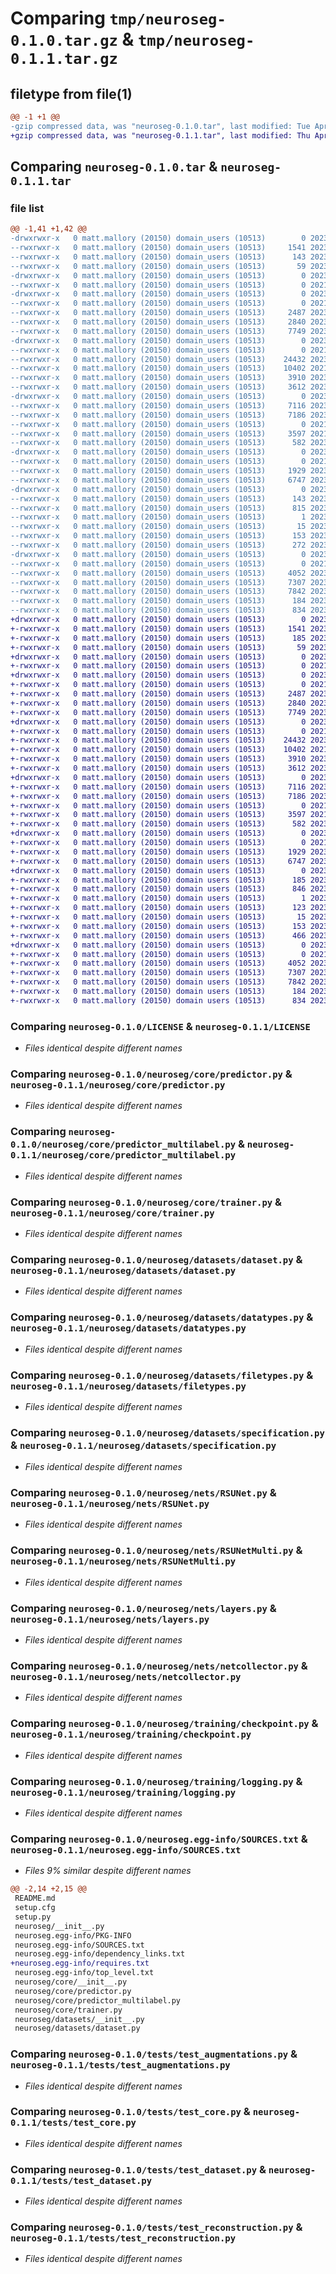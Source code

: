 # Comparing `tmp/neuroseg-0.1.0.tar.gz` & `tmp/neuroseg-0.1.1.tar.gz`

## filetype from file(1)

```diff
@@ -1 +1 @@
-gzip compressed data, was "neuroseg-0.1.0.tar", last modified: Tue Apr 18 18:17:00 2023, max compression
+gzip compressed data, was "neuroseg-0.1.1.tar", last modified: Thu Apr 20 20:13:14 2023, max compression
```

## Comparing `neuroseg-0.1.0.tar` & `neuroseg-0.1.1.tar`

### file list

```diff
@@ -1,41 +1,42 @@
-drwxrwxr-x   0 matt.mallory (20150) domain_users (10513)        0 2023-04-18 18:16:59.993296 neuroseg-0.1.0/
--rwxrwxr-x   0 matt.mallory (20150) domain_users (10513)     1541 2023-04-18 17:58:36.000000 neuroseg-0.1.0/LICENSE
--rwxrwxr-x   0 matt.mallory (20150) domain_users (10513)      143 2023-04-18 18:16:59.994893 neuroseg-0.1.0/PKG-INFO
--rwxrwxr-x   0 matt.mallory (20150) domain_users (10513)       59 2023-04-18 18:15:07.000000 neuroseg-0.1.0/README.md
-drwxrwxr-x   0 matt.mallory (20150) domain_users (10513)        0 2023-04-18 18:16:59.632762 neuroseg-0.1.0/neuroseg/
--rwxrwxr-x   0 matt.mallory (20150) domain_users (10513)        0 2021-09-21 07:00:56.000000 neuroseg-0.1.0/neuroseg/__init__.py
-drwxrwxr-x   0 matt.mallory (20150) domain_users (10513)        0 2023-04-18 18:16:59.722855 neuroseg-0.1.0/neuroseg/core/
--rwxrwxr-x   0 matt.mallory (20150) domain_users (10513)        0 2021-09-21 07:00:56.000000 neuroseg-0.1.0/neuroseg/core/__init__.py
--rwxrwxr-x   0 matt.mallory (20150) domain_users (10513)     2487 2023-04-14 17:25:14.000000 neuroseg-0.1.0/neuroseg/core/predictor.py
--rwxrwxr-x   0 matt.mallory (20150) domain_users (10513)     2840 2023-04-14 17:25:13.000000 neuroseg-0.1.0/neuroseg/core/predictor_multilabel.py
--rwxrwxr-x   0 matt.mallory (20150) domain_users (10513)     7749 2023-04-14 17:25:13.000000 neuroseg-0.1.0/neuroseg/core/trainer.py
-drwxrwxr-x   0 matt.mallory (20150) domain_users (10513)        0 2023-04-18 18:16:59.792888 neuroseg-0.1.0/neuroseg/datasets/
--rwxrwxr-x   0 matt.mallory (20150) domain_users (10513)        0 2021-09-21 07:00:57.000000 neuroseg-0.1.0/neuroseg/datasets/__init__.py
--rwxrwxr-x   0 matt.mallory (20150) domain_users (10513)    24432 2023-04-14 17:25:14.000000 neuroseg-0.1.0/neuroseg/datasets/dataset.py
--rwxrwxr-x   0 matt.mallory (20150) domain_users (10513)    10402 2021-09-21 07:00:57.000000 neuroseg-0.1.0/neuroseg/datasets/datatypes.py
--rwxrwxr-x   0 matt.mallory (20150) domain_users (10513)     3910 2023-04-14 17:25:14.000000 neuroseg-0.1.0/neuroseg/datasets/filetypes.py
--rwxrwxr-x   0 matt.mallory (20150) domain_users (10513)     3612 2023-04-14 17:25:15.000000 neuroseg-0.1.0/neuroseg/datasets/specification.py
-drwxrwxr-x   0 matt.mallory (20150) domain_users (10513)        0 2023-04-18 18:16:59.855739 neuroseg-0.1.0/neuroseg/nets/
--rwxrwxr-x   0 matt.mallory (20150) domain_users (10513)     7116 2023-04-14 17:25:13.000000 neuroseg-0.1.0/neuroseg/nets/RSUNet.py
--rwxrwxr-x   0 matt.mallory (20150) domain_users (10513)     7186 2023-04-14 17:25:12.000000 neuroseg-0.1.0/neuroseg/nets/RSUNetMulti.py
--rwxrwxr-x   0 matt.mallory (20150) domain_users (10513)        0 2021-09-21 07:00:57.000000 neuroseg-0.1.0/neuroseg/nets/__init__.py
--rwxrwxr-x   0 matt.mallory (20150) domain_users (10513)     3597 2021-09-21 07:00:58.000000 neuroseg-0.1.0/neuroseg/nets/layers.py
--rwxrwxr-x   0 matt.mallory (20150) domain_users (10513)      582 2023-04-14 17:25:16.000000 neuroseg-0.1.0/neuroseg/nets/netcollector.py
-drwxrwxr-x   0 matt.mallory (20150) domain_users (10513)        0 2023-04-18 18:16:59.900622 neuroseg-0.1.0/neuroseg/training/
--rwxrwxr-x   0 matt.mallory (20150) domain_users (10513)        0 2021-09-21 07:01:09.000000 neuroseg-0.1.0/neuroseg/training/__init__.py
--rwxrwxr-x   0 matt.mallory (20150) domain_users (10513)     1929 2023-04-14 17:25:12.000000 neuroseg-0.1.0/neuroseg/training/checkpoint.py
--rwxrwxr-x   0 matt.mallory (20150) domain_users (10513)     6747 2023-04-14 17:25:12.000000 neuroseg-0.1.0/neuroseg/training/logging.py
-drwxrwxr-x   0 matt.mallory (20150) domain_users (10513)        0 2023-04-18 18:16:59.671656 neuroseg-0.1.0/neuroseg.egg-info/
--rwxrwxr-x   0 matt.mallory (20150) domain_users (10513)      143 2023-04-18 18:16:59.000000 neuroseg-0.1.0/neuroseg.egg-info/PKG-INFO
--rwxrwxr-x   0 matt.mallory (20150) domain_users (10513)      815 2023-04-18 18:16:59.000000 neuroseg-0.1.0/neuroseg.egg-info/SOURCES.txt
--rwxrwxr-x   0 matt.mallory (20150) domain_users (10513)        1 2023-04-18 18:16:59.000000 neuroseg-0.1.0/neuroseg.egg-info/dependency_links.txt
--rwxrwxr-x   0 matt.mallory (20150) domain_users (10513)       15 2023-04-18 18:16:59.000000 neuroseg-0.1.0/neuroseg.egg-info/top_level.txt
--rwxrwxr-x   0 matt.mallory (20150) domain_users (10513)      153 2023-04-18 18:17:00.006347 neuroseg-0.1.0/setup.cfg
--rwxrwxr-x   0 matt.mallory (20150) domain_users (10513)      272 2023-04-18 18:16:30.000000 neuroseg-0.1.0/setup.py
-drwxrwxr-x   0 matt.mallory (20150) domain_users (10513)        0 2023-04-18 18:16:59.984855 neuroseg-0.1.0/tests/
--rwxrwxr-x   0 matt.mallory (20150) domain_users (10513)        0 2021-09-21 07:01:10.000000 neuroseg-0.1.0/tests/__init__.py
--rwxrwxr-x   0 matt.mallory (20150) domain_users (10513)     4052 2023-04-14 17:25:13.000000 neuroseg-0.1.0/tests/test_augmentations.py
--rwxrwxr-x   0 matt.mallory (20150) domain_users (10513)     7307 2023-04-14 17:25:14.000000 neuroseg-0.1.0/tests/test_core.py
--rwxrwxr-x   0 matt.mallory (20150) domain_users (10513)     7842 2023-04-14 17:25:13.000000 neuroseg-0.1.0/tests/test_dataset.py
--rwxrwxr-x   0 matt.mallory (20150) domain_users (10513)      184 2023-04-14 17:25:14.000000 neuroseg-0.1.0/tests/test_net.py
--rwxrwxr-x   0 matt.mallory (20150) domain_users (10513)      834 2023-04-14 17:25:12.000000 neuroseg-0.1.0/tests/test_reconstruction.py
+drwxrwxr-x   0 matt.mallory (20150) domain users (10513)        0 2023-04-20 20:13:14.266587 neuroseg-0.1.1/
+-rwxrwxr-x   0 matt.mallory (20150) domain users (10513)     1541 2023-04-18 17:58:36.000000 neuroseg-0.1.1/LICENSE
+-rwxrwxr-x   0 matt.mallory (20150) domain users (10513)      185 2023-04-20 20:13:14.267913 neuroseg-0.1.1/PKG-INFO
+-rwxrwxr-x   0 matt.mallory (20150) domain users (10513)       59 2023-04-18 18:15:07.000000 neuroseg-0.1.1/README.md
+drwxrwxr-x   0 matt.mallory (20150) domain users (10513)        0 2023-04-20 20:13:14.039979 neuroseg-0.1.1/neuroseg/
+-rwxrwxr-x   0 matt.mallory (20150) domain users (10513)        0 2021-09-21 07:00:56.000000 neuroseg-0.1.1/neuroseg/__init__.py
+drwxrwxr-x   0 matt.mallory (20150) domain users (10513)        0 2023-04-20 20:13:14.111489 neuroseg-0.1.1/neuroseg/core/
+-rwxrwxr-x   0 matt.mallory (20150) domain users (10513)        0 2021-09-21 07:00:56.000000 neuroseg-0.1.1/neuroseg/core/__init__.py
+-rwxrwxr-x   0 matt.mallory (20150) domain users (10513)     2487 2023-04-14 17:25:14.000000 neuroseg-0.1.1/neuroseg/core/predictor.py
+-rwxrwxr-x   0 matt.mallory (20150) domain users (10513)     2840 2023-04-14 17:25:13.000000 neuroseg-0.1.1/neuroseg/core/predictor_multilabel.py
+-rwxrwxr-x   0 matt.mallory (20150) domain users (10513)     7749 2023-04-14 17:25:13.000000 neuroseg-0.1.1/neuroseg/core/trainer.py
+drwxrwxr-x   0 matt.mallory (20150) domain users (10513)        0 2023-04-20 20:13:14.150118 neuroseg-0.1.1/neuroseg/datasets/
+-rwxrwxr-x   0 matt.mallory (20150) domain users (10513)        0 2021-09-21 07:00:57.000000 neuroseg-0.1.1/neuroseg/datasets/__init__.py
+-rwxrwxr-x   0 matt.mallory (20150) domain users (10513)    24432 2023-04-14 17:25:14.000000 neuroseg-0.1.1/neuroseg/datasets/dataset.py
+-rwxrwxr-x   0 matt.mallory (20150) domain users (10513)    10402 2021-09-21 07:00:57.000000 neuroseg-0.1.1/neuroseg/datasets/datatypes.py
+-rwxrwxr-x   0 matt.mallory (20150) domain users (10513)     3910 2023-04-14 17:25:14.000000 neuroseg-0.1.1/neuroseg/datasets/filetypes.py
+-rwxrwxr-x   0 matt.mallory (20150) domain users (10513)     3612 2023-04-14 17:25:15.000000 neuroseg-0.1.1/neuroseg/datasets/specification.py
+drwxrwxr-x   0 matt.mallory (20150) domain users (10513)        0 2023-04-20 20:13:14.194423 neuroseg-0.1.1/neuroseg/nets/
+-rwxrwxr-x   0 matt.mallory (20150) domain users (10513)     7116 2023-04-14 17:25:13.000000 neuroseg-0.1.1/neuroseg/nets/RSUNet.py
+-rwxrwxr-x   0 matt.mallory (20150) domain users (10513)     7186 2023-04-14 17:25:12.000000 neuroseg-0.1.1/neuroseg/nets/RSUNetMulti.py
+-rwxrwxr-x   0 matt.mallory (20150) domain users (10513)        0 2021-09-21 07:00:57.000000 neuroseg-0.1.1/neuroseg/nets/__init__.py
+-rwxrwxr-x   0 matt.mallory (20150) domain users (10513)     3597 2021-09-21 07:00:58.000000 neuroseg-0.1.1/neuroseg/nets/layers.py
+-rwxrwxr-x   0 matt.mallory (20150) domain users (10513)      582 2023-04-14 17:25:16.000000 neuroseg-0.1.1/neuroseg/nets/netcollector.py
+drwxrwxr-x   0 matt.mallory (20150) domain users (10513)        0 2023-04-20 20:13:14.216568 neuroseg-0.1.1/neuroseg/training/
+-rwxrwxr-x   0 matt.mallory (20150) domain users (10513)        0 2021-09-21 07:01:09.000000 neuroseg-0.1.1/neuroseg/training/__init__.py
+-rwxrwxr-x   0 matt.mallory (20150) domain users (10513)     1929 2023-04-14 17:25:12.000000 neuroseg-0.1.1/neuroseg/training/checkpoint.py
+-rwxrwxr-x   0 matt.mallory (20150) domain users (10513)     6747 2023-04-14 17:25:12.000000 neuroseg-0.1.1/neuroseg/training/logging.py
+drwxrwxr-x   0 matt.mallory (20150) domain users (10513)        0 2023-04-20 20:13:14.078567 neuroseg-0.1.1/neuroseg.egg-info/
+-rwxrwxr-x   0 matt.mallory (20150) domain users (10513)      185 2023-04-20 20:13:12.000000 neuroseg-0.1.1/neuroseg.egg-info/PKG-INFO
+-rwxrwxr-x   0 matt.mallory (20150) domain users (10513)      846 2023-04-20 20:13:12.000000 neuroseg-0.1.1/neuroseg.egg-info/SOURCES.txt
+-rwxrwxr-x   0 matt.mallory (20150) domain users (10513)        1 2023-04-20 20:13:12.000000 neuroseg-0.1.1/neuroseg.egg-info/dependency_links.txt
+-rwxrwxr-x   0 matt.mallory (20150) domain users (10513)      123 2023-04-20 20:13:12.000000 neuroseg-0.1.1/neuroseg.egg-info/requires.txt
+-rwxrwxr-x   0 matt.mallory (20150) domain users (10513)       15 2023-04-20 20:13:12.000000 neuroseg-0.1.1/neuroseg.egg-info/top_level.txt
+-rwxrwxr-x   0 matt.mallory (20150) domain users (10513)      153 2023-04-20 20:13:14.273508 neuroseg-0.1.1/setup.cfg
+-rwxrwxr-x   0 matt.mallory (20150) domain users (10513)      466 2023-04-20 20:12:57.000000 neuroseg-0.1.1/setup.py
+drwxrwxr-x   0 matt.mallory (20150) domain users (10513)        0 2023-04-20 20:13:14.260702 neuroseg-0.1.1/tests/
+-rwxrwxr-x   0 matt.mallory (20150) domain users (10513)        0 2021-09-21 07:01:10.000000 neuroseg-0.1.1/tests/__init__.py
+-rwxrwxr-x   0 matt.mallory (20150) domain users (10513)     4052 2023-04-14 17:25:13.000000 neuroseg-0.1.1/tests/test_augmentations.py
+-rwxrwxr-x   0 matt.mallory (20150) domain users (10513)     7307 2023-04-14 17:25:14.000000 neuroseg-0.1.1/tests/test_core.py
+-rwxrwxr-x   0 matt.mallory (20150) domain users (10513)     7842 2023-04-14 17:25:13.000000 neuroseg-0.1.1/tests/test_dataset.py
+-rwxrwxr-x   0 matt.mallory (20150) domain users (10513)      184 2023-04-14 17:25:14.000000 neuroseg-0.1.1/tests/test_net.py
+-rwxrwxr-x   0 matt.mallory (20150) domain users (10513)      834 2023-04-14 17:25:12.000000 neuroseg-0.1.1/tests/test_reconstruction.py
```

### Comparing `neuroseg-0.1.0/LICENSE` & `neuroseg-0.1.1/LICENSE`

 * *Files identical despite different names*

### Comparing `neuroseg-0.1.0/neuroseg/core/predictor.py` & `neuroseg-0.1.1/neuroseg/core/predictor.py`

 * *Files identical despite different names*

### Comparing `neuroseg-0.1.0/neuroseg/core/predictor_multilabel.py` & `neuroseg-0.1.1/neuroseg/core/predictor_multilabel.py`

 * *Files identical despite different names*

### Comparing `neuroseg-0.1.0/neuroseg/core/trainer.py` & `neuroseg-0.1.1/neuroseg/core/trainer.py`

 * *Files identical despite different names*

### Comparing `neuroseg-0.1.0/neuroseg/datasets/dataset.py` & `neuroseg-0.1.1/neuroseg/datasets/dataset.py`

 * *Files identical despite different names*

### Comparing `neuroseg-0.1.0/neuroseg/datasets/datatypes.py` & `neuroseg-0.1.1/neuroseg/datasets/datatypes.py`

 * *Files identical despite different names*

### Comparing `neuroseg-0.1.0/neuroseg/datasets/filetypes.py` & `neuroseg-0.1.1/neuroseg/datasets/filetypes.py`

 * *Files identical despite different names*

### Comparing `neuroseg-0.1.0/neuroseg/datasets/specification.py` & `neuroseg-0.1.1/neuroseg/datasets/specification.py`

 * *Files identical despite different names*

### Comparing `neuroseg-0.1.0/neuroseg/nets/RSUNet.py` & `neuroseg-0.1.1/neuroseg/nets/RSUNet.py`

 * *Files identical despite different names*

### Comparing `neuroseg-0.1.0/neuroseg/nets/RSUNetMulti.py` & `neuroseg-0.1.1/neuroseg/nets/RSUNetMulti.py`

 * *Files identical despite different names*

### Comparing `neuroseg-0.1.0/neuroseg/nets/layers.py` & `neuroseg-0.1.1/neuroseg/nets/layers.py`

 * *Files identical despite different names*

### Comparing `neuroseg-0.1.0/neuroseg/nets/netcollector.py` & `neuroseg-0.1.1/neuroseg/nets/netcollector.py`

 * *Files identical despite different names*

### Comparing `neuroseg-0.1.0/neuroseg/training/checkpoint.py` & `neuroseg-0.1.1/neuroseg/training/checkpoint.py`

 * *Files identical despite different names*

### Comparing `neuroseg-0.1.0/neuroseg/training/logging.py` & `neuroseg-0.1.1/neuroseg/training/logging.py`

 * *Files identical despite different names*

### Comparing `neuroseg-0.1.0/neuroseg.egg-info/SOURCES.txt` & `neuroseg-0.1.1/neuroseg.egg-info/SOURCES.txt`

 * *Files 9% similar despite different names*

```diff
@@ -2,14 +2,15 @@
 README.md
 setup.cfg
 setup.py
 neuroseg/__init__.py
 neuroseg.egg-info/PKG-INFO
 neuroseg.egg-info/SOURCES.txt
 neuroseg.egg-info/dependency_links.txt
+neuroseg.egg-info/requires.txt
 neuroseg.egg-info/top_level.txt
 neuroseg/core/__init__.py
 neuroseg/core/predictor.py
 neuroseg/core/predictor_multilabel.py
 neuroseg/core/trainer.py
 neuroseg/datasets/__init__.py
 neuroseg/datasets/dataset.py
```

### Comparing `neuroseg-0.1.0/tests/test_augmentations.py` & `neuroseg-0.1.1/tests/test_augmentations.py`

 * *Files identical despite different names*

### Comparing `neuroseg-0.1.0/tests/test_core.py` & `neuroseg-0.1.1/tests/test_core.py`

 * *Files identical despite different names*

### Comparing `neuroseg-0.1.0/tests/test_dataset.py` & `neuroseg-0.1.1/tests/test_dataset.py`

 * *Files identical despite different names*

### Comparing `neuroseg-0.1.0/tests/test_reconstruction.py` & `neuroseg-0.1.1/tests/test_reconstruction.py`

 * *Files identical despite different names*

